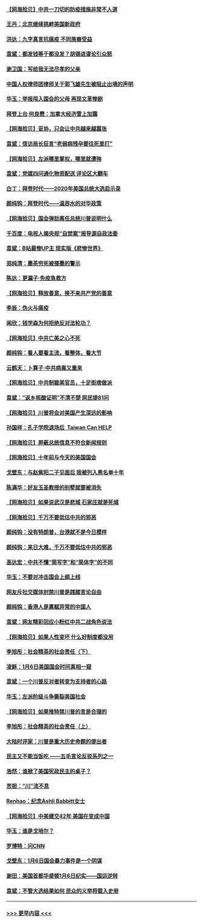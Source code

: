 #### [【网海拾贝】中共一刀切的防疫措施非常不人道](../pages/nsc993/n12724879.md?t=02012151) 
#### [王丹：北京继续挑衅美国新政府](../pages/nsc993/n12722456.md?t=02012151) 
#### [洪达：九字真言抗瘟疫 不同族裔受益](../pages/nsc993/n12722448.md?t=02012151) 
#### [袁斌：都发钱等于都没发？胡锡进谬论引众怒](../pages/nsc993/n12722393.md?t=02012151) 
#### [谢卫国：写给我无法尽孝的父亲](../pages/nsc993/n12720325.md?t=02012151) 
#### [中国人权律师团律师关于郭飞雄先生被阻止出境的声明](../pages/nsc993/n12720203.md?t=02012151) 
#### [华玉：举报闯入国会的父母 再现文革惨剧](../pages/nsc993/n12719070.md?t=02012151) 
#### [拜登上台 何良懋：加拿大经济雪上加霜](../pages/nsc993/n12718943.md?t=02012151) 
#### [【网海拾贝】妥协，只会让中共越来越嚣张](../pages/nsc993/n12717392.md?t=02012151) 
#### [袁斌：信访局长狂言“老弱病残孕要往死里打”](../pages/nsc993/n12717343.md?t=02012151) 
#### [【网海拾贝】左派哪里掌权，哪里就遭殃](../pages/nsc993/n12715009.md?t=02012151) 
#### [袁斌：党媒四问通化物资配送 评论区大翻车](../pages/nsc993/n12714950.md?t=02012151) 
#### [白丁：拜登时代——2020年美国总统大选启示录](../pages/nsc993/n12714920.md?t=02012151) 
#### [颜纯钩：拜登时代——温吞水的对华政策](../pages/nsc993/n12713245.md?t=02012151) 
#### [【网海拾贝】国会弹劾离任总统川普说明什么](../pages/nsc993/n12712816.md?t=02012151) 
#### [千百度：电视人揭央视“自焚案”报导源自政法委](../pages/nsc993/n12709760.md?t=02012151) 
#### [袁斌：B站最惨UP主 现实版《悲惨世界》](../pages/nsc993/n12709686.md?t=02012151) 
#### [郑纯清：墨茶穷死被搽墨的警示](../pages/nsc993/n12709262.md?t=02012151) 
#### [陈达：更漏子·免疫急救方](../pages/nsc993/n12709244.md?t=02012151) 
#### [【网海拾贝】释放善意，换不来共产党的善意](../pages/nsc993/n12708361.md?t=02012151) 
#### [李辰：伪火与瘟疫](../pages/nsc993/n12707981.md?t=02012151) 
#### [闻欣：钱学森为何拒绝反对法轮功？](../pages/nsc993/n12707407.md?t=02012151) 
#### [【网海拾贝】中共亡美之心不死](../pages/nsc993/n12707621.md?t=02012151) 
#### [颜纯钩：看人要看主流，看整体，看大节](../pages/nsc993/n12707536.md?t=02012151) 
#### [云鹤天：卜算子‧中共病毒又重来](../pages/nsc993/n12707408.md?t=02012151) 
#### [【网海拾贝】中共制裁美官员，十足街痞做派](../pages/nsc993/n12705115.md?t=02012151) 
#### [袁斌：“返乡核酸证明”不清不楚 网民提81问](../pages/nsc993/n12704982.md?t=02012151) 
#### [【网海拾贝】川普将会对美国产生深远的影响](../pages/nsc993/n12703045.md?t=02012151) 
#### [孙国祥：孔子学院退场后  Taiwan Can HELP](../pages/nsc993/n12702430.md?t=02012151) 
#### [【网海拾贝】屏蔽总统信息不符合新闻规则](../pages/nsc993/n12699998.md?t=02012151) 
#### [【网海拾贝】十年前与今天的美国国会](../pages/nsc993/n12696993.md?t=02012151) 
#### [戈壁东：与赵紫阳二子见面后 我被列入黑名单十年](../pages/nsc993/n12696215.md?t=02012151) 
#### [陈满华：好友玉圣教授的别墅就要被消失](../pages/nsc993/n12695411.md?t=02012151) 
#### [【网海拾贝】如果说武汉是悲城 石家庄就是死城](../pages/nsc993/n12694589.md?t=02012151) 
#### [【网海拾贝】千万不要低估中共的邪恶](../pages/nsc993/n12692771.md?t=02012151) 
#### [颜纯钩：没有特朗普，台港就不是今日模样](../pages/nsc993/n12692678.md?t=02012151) 
#### [颜纯钩：来日大难，千万不要低估中共的邪恶](../pages/nsc993/n12692080.md?t=02012151) 
#### [高达宏：中共不懂“简写字”和“简体字”的不同](../pages/nsc993/n12692068.md?t=02012151) 
#### [华玉：不要对冲击国会上纲上线](../pages/nsc993/n12689948.md?t=02012151) 
#### [网友斥社交媒体封禁川普是践踏言论自由](../pages/nsc993/n12687482.md?t=02012151) 
#### [颜纯钩：香港人是禀赋异常的中国人](../pages/nsc993/n12685142.md?t=02012151) 
#### [袁斌：网友精彩回应小粉红中共二战角色说法](../pages/nsc993/n12684994.md?t=02012151) 
#### [【网海拾贝】如果人性变坏 什么好制度都没用](../pages/nsc993/n12683000.md?t=02012151) 
#### [李旭彤：社会精英的社会责任（下）](../pages/nsc993/n12680604.md?t=02012151) 
#### [凌稣：1月6日美国国会时间真相一窥](../pages/nsc993/n12682780.md?t=02012151) 
#### [袁斌：一个川普反对者转变为支持者的心路](../pages/nsc993/n12682700.md?t=02012151) 
#### [华玉：左派阶级斗争撕裂美国社会](../pages/nsc993/n12681226.md?t=02012151) 
#### [【网海拾贝】如果推特禁川普的言是合理的](../pages/nsc993/n12681232.md?t=02012151) 
#### [李旭彤：社会精英的社会责任（上）](../pages/nsc993/n12680501.md?t=02012151) 
#### [大陆时评家：川普是重大历史命题的提出者](../pages/nsc993/n12679904.md?t=02012151) 
#### [民主又不能当饭吃 ——五毛言论反驳系列之一](../pages/nsc993/n12679877.md?t=02012151) 
#### [浩然：谁掀了美国宪政民主的桌子？](../pages/nsc993/n12679850.md?t=02012151) 
#### [苦胆：“川”流不息](../pages/nsc993/n12678388.md?t=02012151) 
#### [Renhao：纪念Ashli Babbitt女士](../pages/nsc993/n12678359.md?t=02012151) 
#### [【网海拾贝】中美建交42年 美国在变成中国](../pages/nsc993/n12678324.md?t=02012151) 
#### [华玉：谁是戈培尔？](../pages/nsc993/n12677515.md?t=02012151) 
#### [罗博特：问CNN](../pages/nsc993/n12677172.md?t=02012151) 
#### [戈壁东：1月6日国会暴力事件是一个阴谋](../pages/nsc993/n12674639.md?t=02012151) 
#### [谢田：美国首都华盛顿1月6日纪实——国运逆转](../pages/nsc993/n12673190.md?t=02012151) 
#### [袁斌：不管大选结果如何 民众的义举将载入史册](../pages/nsc993/n12672787.md?t=02012151) 

----
#### [ >>> 更早内容 <<< ](../indexes/nsc993-earlier.md)
